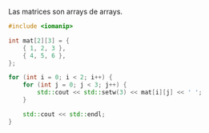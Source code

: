 Las matrices son arrays de arrays.

```cpp
#include <iomanip>

int mat[2][3] = {
	{ 1, 2, 3 },
	{ 4, 5, 6 },
};

for (int i = 0; i < 2; i++) {
	for (int j = 0; j < 3; j++) {
		std::cout << std::setw(3) << mat[i][j] << ' ';
	}

	std::cout << std::endl;
}
```